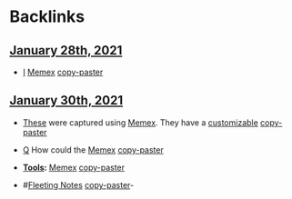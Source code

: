 
# Backlinks
## [January 28th, 2021](<January 28th, 2021.md>)
- [I](<I.md>) [Memex](<Memex.md>) [copy-paster](<copy-paster.md>)

## [January 30th, 2021](<January 30th, 2021.md>)
- [These](((CCODMMO6j))) were captured using [Memex](<Memex.md>). They have a [customizable](<customizable.md>) [copy-paster](<copy-paster.md>)

- [Q](<Q.md>) How could the [Memex](<Memex.md>) [copy-paster](<copy-paster.md>)

- **[Tools](<Tools.md>):** [Memex](<Memex.md>) [copy-paster](<copy-paster.md>)

- #[Fleeting Notes](<Fleeting Notes.md>) [copy-paster](<copy-paster.md>)-

